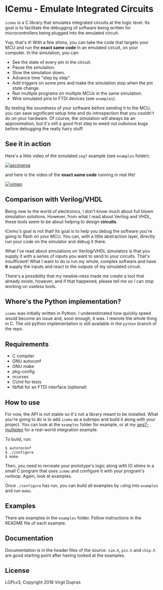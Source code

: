 # ICemu - Emulate Integrated Circuits

`icemu` is a C library that emulates integrated circuits at the logic level. Its goal is to
facilitate the debugging of software being written for microcontrollers being plugged into the
emulated circuit.

Yup, that's it! With a few shims, you can take the code that targets your MCU and run the **exact
same code** in an emulated circuit, on your computer. In the simulation, you can:

* See the state of every pin in the circuit.
* Pause the simulation.
* Slow the simulation down.
* Advance time "step by step".
* Add triggers on some pins and make the simulation stop when the pin state change.
* Run multiple programs on multiple MCUs in the same simulation.
* Wire simulated pins to FTDI devices (see `examples`).

By testing the soundness of your software before sending it to the MCU, you can save significant
setup time and do introspection that you couldn't do on your hardware. Of course, the simulation
will always be an approximation, but it's still a good first step to weed out oubvious bugs
before debugging the really hairy stuff.

## See it in action

Here's a little video of the simulated `seg7` example (see `examples` folder):

[![asciinema](https://asciinema.org/a/LLNB2fvP0nPhn1CazSQ1y9ymT.png)](https://asciinema.org/a/LLNB2fvP0nPhn1CazSQ1y9ymT)

and here is the video of the **exact same code** running in real life!

[![vimeo](https://i.vimeocdn.com/video/662736875_677x.jpg)](https://vimeo.com/239693641)

## Comparison with Verilog/VHDL

Being new to the world of electronics, I don't know much about full blown simulation solutions.
However, from what I read about Verilog and VHDL, these tools seem to be about helping to design
**circuits**.

ICemu's goal is not that! Its goal is to help you debug the software you're going to flash on your
MCU. You can, with a little abstraction layer, directly run your code on the simulator and debug it
there.

What I've read about simulations on Verilog/VHDL simulators is that you supply it with a series of
inputs you want to send to your circuits. That's insufficient! What I want to do is run my whole,
complex software and have **it** supply the inputs and react to the outputs of my simulated circuit.

There's a possibility that my newbie-ness made me create a tool that already exists, however, and
if that happened, please tell me so I can stop working on useless tools.

## Where's the Python implementation?

`icemu` was initially written in Python. I underestimated how quickly speed would become an issue
and, soon enough, it was. I rewrote the whole thing in C. The old python implementation is still
available in the `python` branch of the repo.

## Requirements

* C compiler
* GNU autoconf
* GNU make
* pkg-config
* ncurses
* CUnit for tests
* libftdi for an FTDI interface (optional)

## How to use

For now, the API is not stable so it's not a library meant to be installed. What you're going to
do is to add `icemu` as a subrepo and build it along with your project. You can look at the
`examples` folder for example, or at my [seg7-multiplex][seg7-multiplex] for a real-world
integration example.

To build, run:

    $ autoreconf
    $ ./configure
    $ make

Then, you need to recreate your prototype's logic along with IO shims in a small C program that
uses `icemu` and configure it with your program's runloop. Again, look at examples.

Once `./configure` has run, you can build all examples by `cd`ing into
`examples` and run `make`.

## Examples

There are examples in the `examples` folder. Follow instructions in the README file of each example.

## Documentation

Documentation is in the header files of the source. `sim.h`, `pin.h` and `chip.h` are good
starting point after having looked at the examples.

## License

LGPLv3, Copyright 2018 Virgil Dupras

[seg7-multiplex]: https://github.com/hsoft/seg7-multiplex
